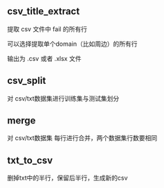 ## csv_title_extract
提取 csv 文件中 fail 的所有行

可以选择提取单个domain（比如周边）的所有行

输出为 .csv 或者 .xlsx 文件

## csv_split
对 csv/txt数据集进行训练集与测试集划分

## merge
对 csv/txt数据集 每行进行合并，两个数据集行数要相同

## txt_to_csv
删掉txt中的半行，保留后半行，生成新的csv